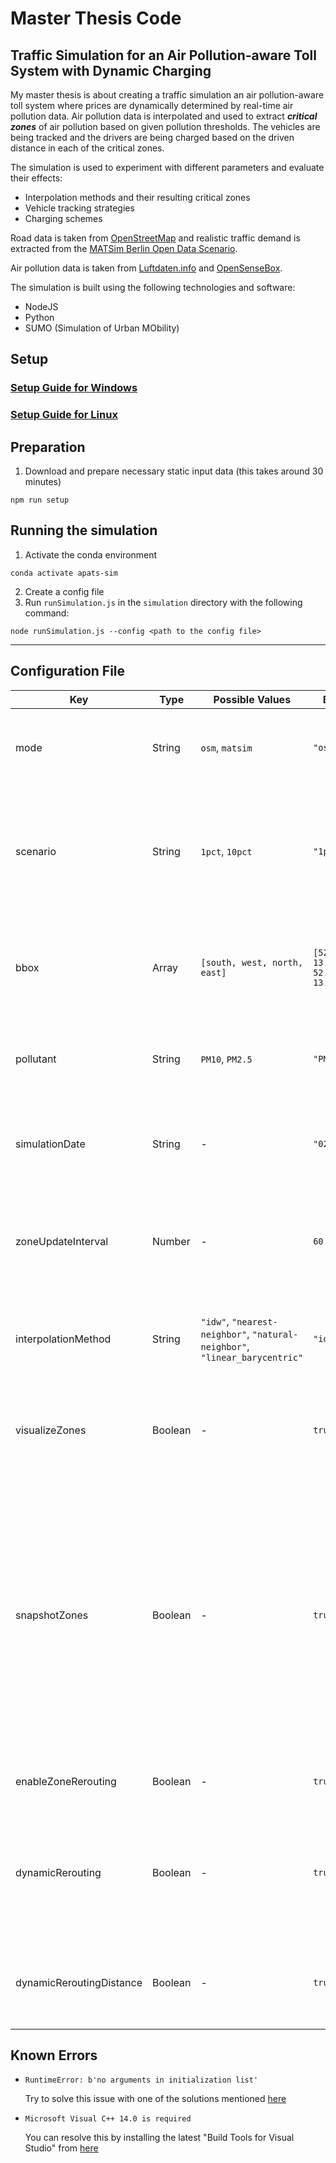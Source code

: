 # Master Thesis Code

## Traffic Simulation for an Air Pollution-aware Toll System with Dynamic Charging

My master thesis is about creating a traffic simulation an air pollution-aware toll system where prices are dynamically determined by real-time air pollution data. 
Air pollution data is interpolated and used to extract ***critical zones*** of air pollution based on given pollution thresholds. 
The vehicles are being tracked and the drivers are being charged based on the driven distance in each of the critical zones.

The simulation is used to experiment with different parameters and evaluate their effects:
  * Interpolation methods and their resulting critical zones
  * Vehicle tracking strategies
  * Charging schemes

Road data is taken from [OpenStreetMap](https://www.openstreetmap.org/) and realistic traffic demand is extracted from the [MATSim Berlin Open Data Scenario](https://github.com/matsim-scenarios/matsim-berlin). 

Air pollution data is taken from [Luftdaten.info](https://luftdaten.info/en/home-en/) and [OpenSenseBox](https://opensensemap.org/).

The simulation is built using the following technologies and software:
* NodeJS
* Python
* SUMO (Simulation of Urban MObility)

## Setup

### [Setup Guide for Windows](docs/windows.md)

### [Setup Guide for Linux](docs/linux.md)

## Preparation

1. Download and prepare necessary static input data (this takes around 30 minutes)

```
npm run setup
```

## Running the simulation

1. Activate the conda environment

```
conda activate apats-sim
```

2. Create a config file
3. Run `runSimulation.js` in the `simulation` directory with the following command:

```
node runSimulation.js --config <path to the config file>
```

---

## Configuration File

| Key| Type | Possible Values | Example | Description |
| - | - | - | - | - |
| mode | String | `osm`, `matsim` | `"osm"` | Determines where the network input data comes from (`osm` is preferred) |
| scenario | String | `1pct`, `10pct` | `"1pct"` | Determines which MATSim scenario is used for input plans (1pct should be the test scenario, 10pct is the full scenario) |
| bbox | Array | `[south, west, north, east]` | `[52.5056, 13.3075, 52.5182, 13.344]` | Bounding Box for the OSM case and also for limiting the parsed MATSim plans only for the given bbox |
| pollutant | String | `PM10`, `PM2.5` | `"PM10"` | Determines which pollutant measurements is being fetched |
| simulationDate | String | - | `"02.02.2020"` | Determines from which day the pollutant measurements should be fetched |
| zoneUpdateInterval | Number | - | `60` | Determines in which interval (in minutes) the zones should be updated. For example every 60 minutes. |
| interpolationMethod | String | `"idw"`, `"nearest-neighbor"`, `"natural-neighbor"`, `"linear_barycentric"` | `"idw"` | Determined the interpolation method to be used to create the air quality zones |
| visualizeZones | Boolean | - | `true` | Determines if the simulation should create images of the interpolated air quality zones |
| snapshotZones | Boolean | - | `true` | Determines if the zones are "frozen" for when vehicles enter the simulation. If it true, vehicles are only being tracked according to the zones that were active when they entered the simulation. If it is false, vehicles are always being tracked according to the most recent zones.  |
| enableZoneRerouting | Boolean | - | `true` | Determines if vehicles should be rerouted |
| dynamicRerouting | Boolean | - | `true` | Determines if vehicles should be rerouted at insertion or dynamically when they approach an air pollution zone |
| dynamicReroutingDistance | Boolean | - | `true` | Determines the distance to the zones when vehicles should be dynamically rerouted

## Known Errors

* `RuntimeError: b'no arguments in initialization list'`

  Try to solve this issue with one of the solutions mentioned [here](https://github.com/pyproj4/pyproj/issues/134)

* `Microsoft Visual C++ 14.0 is required`

  You can resolve this by installing the latest "Build Tools for Visual Studio" from [here](https://visualstudio.microsoft.com/thank-you-downloading-visual-studio/?sku=BuildTools&rel=16)